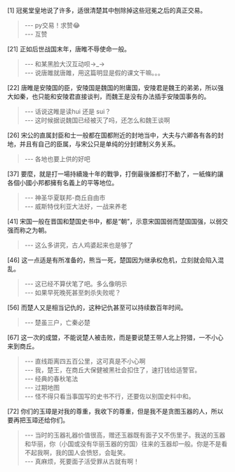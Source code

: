 
[1] 冠冕堂皇地说了许多，适很清楚其中刨除掉这些冠冕之后的真正交易。
>--- py交易！求赞😂<br>
>--- 互赞<br>

[21] 正如后世战国末年，唐睢不辱使命一般。
>--- 和某黑脸大汉互动呗→_→<br>
>--- 说唐雎就唐雎，用这篇明显是假的课文干嘛。。。<br>

[22] 唐睢是安陵国的臣，安陵国是魏国的附庸国，安陵君是魏王的弟弟，所以强大如秦，也只能和安陵君直接谈判，而魏王是没有办法插手安陵国事务的。
>--- 话说这睢是读hui 还是 sui？<br>
>--- 这时候据说魏国已经被灭了吗，还怎么和魏王谈啊<br>

[26] 宋公的直属封臣和士一般都在国都附近的封地当中，大夫与六卿各有各的封地，并且有自己的臣属，与宋公只是单纯的分封建制义务关系。
>--- 各地也要上供的好吧<br>

[37] 要麼，就是打一場持續幾十年的戰爭，打倒最後誰都打不動了，一紙條約讓各個小國小邦都擁有名義上的平等地位。
>--- 神圣华夏联邦-商丘自由市<br>
>--- 威斯特伐利亚大法好，一战来养老<br>

[41] 宋国一般在晋国和楚国史书中，都是“朝”，示意宋国国弱而楚国国强，以弱交强而称之为朝。
>--- 这么多讲究，古人鸡婆起来也是够了<br>

[46] 这一点适是有所准备的，熊当一死，楚国因为继承权危机，立刻就会陷入混乱。
>--- 这已经不算伏笔了吧。多么像明示<br>
>--- 如果早死晚死甚至刺杀失败呢？<br>

[56] 而楚人又是相当记仇的，这种记仇甚至可以持续数百年时间。
>--- 楚虽三户，亡秦必楚<br>

[67] 这一次的成盟，不能说楚人被击败，而是要说楚王带人北上狩猎，一不小心来到商丘。
>--- 直线距离四五百公里，这可真是不小心啊<br>
>--- 我，楚王，在商丘大保健被黑社会扣住了，速打钱给适警官。<br>
>--- 经典的春秋笔法<br>
>--- 过期地图<br>
>--- 怪不得只看当事国写的史书不行，还要佐以别国史料中和。<br>

[72] 你们的玉璋是对我的尊重，我收下的尊重，但是我不是贪图玉器的人，所以要再把玉璋还给你们。
>--- 当时的玉器礼器价值很高，赠还玉器既有面子又不伤里子。我送的玉器和华丽，你（小国或没有华丽玉器的穷国）往来的玉器却一般。你是不是看不起我啊，我的国人会愤怒，会耻笑。<br>
>--- 真麻烦，死要面子活受罪从古就有啊！<br>

